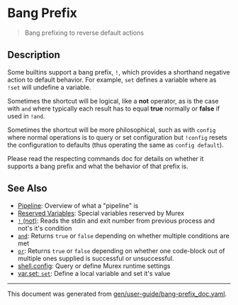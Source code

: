 # Bang Prefix

> Bang prefixing to reverse default actions

## Description

Some builtins support a bang prefix, `!`, which provides a shorthand negative
action to default behavior. For example, `set` defines a variable where as
`!set` will undefine a variable.

Sometimes the shortcut will be logical, like a **not** operator, as is the case
with `and` where typically each result has to equal **true** normally or
**false** if used in `!and`.

Sometimes the shortcut will be more philosophical, such as with `config` where
normal operations is to query or set configuration but `!config` resets the
configuration to defaults (thus operating the same as `config default`).

Please read the respecting commands doc for details on whether it supports a
bang prefix and what the behavior of that prefix is.

## See Also

* [Pipeline](../user-guide/pipeline.md):
  Overview of what a "pipeline" is
* [Reserved Variables](../user-guide/reserved-vars.md):
  Special variables reserved by Murex
* [`!` (not)](../commands/not-func.md):
  Reads the stdin and exit number from previous process and not's it's condition
* [`and`](../commands/and.md):
  Returns `true` or `false` depending on whether multiple conditions are met
* [`or`](../commands/or.md):
  Returns `true` or `false` depending on whether one code-block out of multiple ones supplied is successful or unsuccessful.
* [shell.config](../commands/config.md):
  Query or define Murex runtime settings
* [var.set: `set`](../commands/set.md):
  Define a local variable and set it's value

<hr/>

This document was generated from [gen/user-guide/bang-prefix_doc.yaml](https://github.com/lmorg/murex/blob/master/gen/user-guide/bang-prefix_doc.yaml).